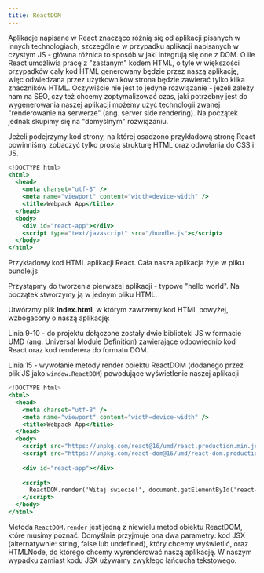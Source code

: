 ```yaml
---
title: ReactDOM
---
```


Aplikacje napisane w React znacząco różnią się od aplikacji pisanych w innych technologiach, szczególnie w przypadku aplikacji napisanych w czystym JS - główna różnica to sposób w jaki integrują się one z DOM. O ile React umożliwia pracę z "zastanym" kodem HTML, o tyle w większości przypadków cały kod HTML generowany będzie przez naszą aplikację, więc odwiedzana przez użytkowników strona będzie zawierać tylko kilka znaczników HTML. Oczywiście nie jest to jedyne rozwiązanie - jeżeli zależy nam na SEO, czy też chcemy zoptymalizować czas, jaki potrzebny jest do wygenerowania naszej aplikacji możemy użyć technologii zwanej "renderowanie na serwerze" (ang. server side rendering). Na początek jednak skupimy się na "domyślnym" rozwiązaniu.

Jeżeli podejrzymy kod strony, na której osadzono przykładową stronę React powinniśmy zobaczyć tylko prostą strukturę HTML oraz odwołania do CSS i JS.

```jsx
<!DOCTYPE html>
<html>
  <head>
    <meta charset="utf-8" />
    <meta name="viewport" content="width=device-width" />
    <title>Webpack App</title>
  </head>
  <body>
    <div id="react-app"></div>
    <script type="text/javascript" src="/bundle.js"></script>
  </body>
</html>
```

Przykładowy kod HTML aplikacji React. Cała nasza aplikacja żyje w pliku bundle.js

Przystąpmy do tworzenia pierwszej aplikacji - typowe "hello world". Na początek stworzymy ją w jednym pliku HTML.

Utwórzmy plik **index.html**, w którym zawrzemy kod HTML powyżej, wzbogacony o naszą aplikację:

Linia 9-10 - do projektu dołączone zostały dwie biblioteki JS w formacie UMD (ang. Universal Module Definition) zawierające odpowiednio kod React oraz kod renderera do formatu DOM.

Linia 15 - wywołanie metody render obiektu ReactDOM (dodanego przez plik JS jako `window.ReactDOM`) powodujące wyświetlenie naszej aplikacji

```jsx
<!DOCTYPE html>
<html>
  <head>
    <meta charset="utf-8" />
    <meta name="viewport" content="width=device-width" />
    <title>Webpack App</title>
  </head>
  <body>
    <script src="https://unpkg.com/react@16/umd/react.production.min.js"></script>
    <script src="https://unpkg.com/react-dom@16/umd/react-dom.production.min.js"></script>
    
    <div id="react-app"></div>
    
    <script>
      ReactDOM.render('Witaj świecie!', document.getElementById('react-app'));
    </script>  
  </body>
</html>     
```

Metoda `ReactDOM.render` jest jedną z niewielu metod obiektu ReactDOM, które musimy poznać. Domyślnie przyjmuje ona dwa parametry: kod JSX (alternatywnie: string, false lub undefined), który chcemy wyświetlić, oraz HTMLNode, do którego chcemy wyrenderować naszą aplikację. W naszym wypadku zamiast kodu JSX używamy zwykłego łańcucha tekstowego.